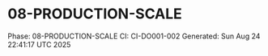 # 08-PRODUCTION-SCALE
Phase: 08-PRODUCTION-SCALE
CI: CI-DO001-002
Generated: Sun Aug 24 22:41:17 UTC 2025

